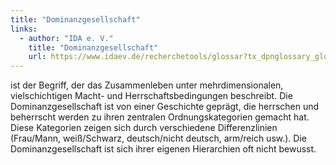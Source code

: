 ```yaml
---
title: "Dominanzgesellschaft"
links:
  - author: "IDA e. V."
    title: "Dominanzgesellschaft"
    url: https://www.idaev.de/recherchetools/glossar?tx_dpnglossary_glossary%5Baction%5D=list&tx_dpnglossary_glossary%5Bcontroller%5D=Term&tx_dpnglossary_glossary%5BcurrentCharacter%5D=D&cHash=c4fb7b9faf3e5d1c20c3bd2870ad4ec4  
---
```


ist der Begriff, der das Zusammenleben unter mehrdimensionalen, vielschichtigen Macht- und Herrschaftsbedingungen beschreibt. Die Dominanzgesellschaft ist von einer Geschichte geprägt, die herrschen und beherrscht werden zu ihren zentralen Ordnungskategorien gemacht hat. Diese Kategorien zeigen sich durch verschiedene Differenzlinien (Frau/Mann, weiß/Schwarz, deutsch/nicht deutsch, arm/reich usw.). Die Dominanzgesellschaft ist sich ihrer eigenen Hierarchien oft nicht bewusst. 